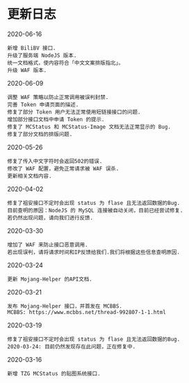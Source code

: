 # 更新日志
2020-06-16
```
新增 BiliBV 接口.
升级了服务端 NodeJS 版本.
统一文档格式，使内容符合「中文文案排版指北」。
升级 WAF 版本.
```
2020-06-09
```
调整 WAF 策略以防止正常调用被误判封禁.
完善 Token 申请页面的描述.
修复了部分 Token 用户无法正常使用短链接接口的问题.
增加部分接口文档中申请 Token 的提示.
修复了 MCStatus 和 MCStatus-Image 文档无法正常显示的 Bug.
修复了部分文档的排版问题.
```
2020-05-26
```
修复了传入中文字符时会返回502的错误.
修改了 WAF 配置，避免正常请求被 WAF 误杀.
更新相关文档内容.
```
2020-04-02
```
修复了祖安接口不定时会出现 status 为 flase 且无法返回数据的Bug.
目前查明的原因：NodeJS 的 MySQL 连接被自动关闭，目前已经尝试修复.
若仍然出现问题，请向我们进行反馈.
```
2020-03-30
```
增加了 WAF 来防止接口恶意调用.
若出现误判，请将请求时间和IP反馈给我们.我们将根据这些信息查明原因.
```
2020-03-24
```
更新 Mojang-Helper 的API文档.
```
2020-03-21
```
发布 Mojang-Helper 接口，并首发在 MCBBS.
MCBBS: https://www.mcbbs.net/thread-992807-1-1.html
```
2020-03-19
```
修复了祖安接口不定时会出现 status 为 flase 且无法返回数据的Bug.
2020-03-24: 目前仍然发现存在此问题，正在修复中.
```
2020-03-16
```
新增 TZG MCStatus 的贴图系统接口.
```